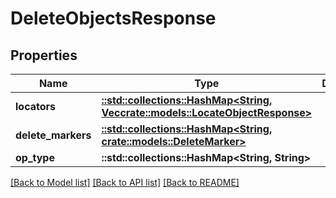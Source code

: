 # DeleteObjectsResponse

## Properties

Name | Type | Description | Notes
------------ | ------------- | ------------- | -------------
**locators** | [**::std::collections::HashMap<String, Vec<crate::models::LocateObjectResponse>>**](array.md) |  | 
**delete_markers** | [**::std::collections::HashMap<String, crate::models::DeleteMarker>**](DeleteMarker.md) |  | 
**op_type** | **::std::collections::HashMap<String, String>** |  | 

[[Back to Model list]](../README.md#documentation-for-models) [[Back to API list]](../README.md#documentation-for-api-endpoints) [[Back to README]](../README.md)


